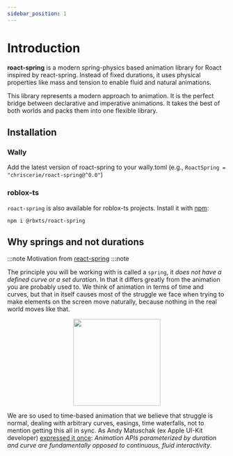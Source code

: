 ```yaml
---
sidebar_position: 1
---
```


# Introduction

<b>roact-spring</b> is a modern spring-physics based animation library for Roact inspired by react-spring. Instead of fixed durations, it uses physical properties like mass and tension to enable fluid and natural animations.

This library represents a modern approach to animation. It is the perfect bridge between declarative and imperative animations. It takes the best of both worlds and packs them into one flexible library.

## Installation

### Wally

Add the latest version of roact-spring to your wally.toml (e.g., `RoactSpring = "chriscerie/roact-spring@^0.0"`)

### roblox-ts

`roact-spring` is also available for roblox-ts projects. Install it with [npm](https://www.npmjs.com/package/@rbxts/roact-spring):
```console
npm i @rbxts/roact-spring
```

## Why springs and not durations

:::note
Motivation from [react-spring](https://react-spring.io/#why-springs-and-not-durations)
:::note

The principle you will be working with is called a `spring`, it *does not have a defined curve or a set duration*. In that it differs greatly from the animation you are probably used to. We think of animation in terms of time and curves, but that in itself causes most of the struggle we face when trying to make elements on the screen move naturally, because nothing in the real world moves like that.

<p align="center">
    <img src="https://i.imgur.com/7CCH51r.png" width="200" />
</p>

We are so used to time-based animation that we believe that struggle is normal, dealing with arbitrary curves, easings, time waterfalls, not to mention getting this all in sync. As Andy Matuschak (ex Apple UI-Kit developer) [expressed it once](https://twitter.com/andy_matuschak/status/566736015188963328): *Animation APIs parameterized by duration and curve are fundamentally opposed to continuous, fluid interactivity*.